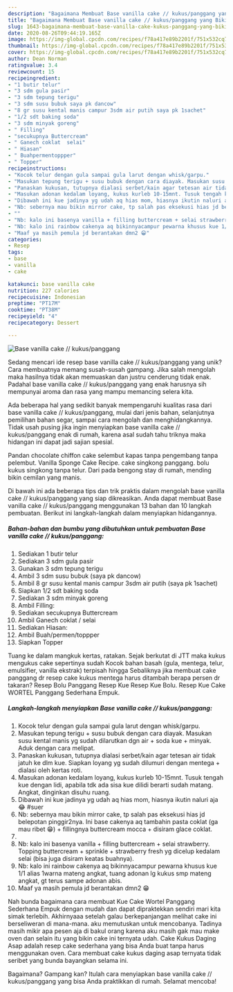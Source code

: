 ```yaml
---
description: "Bagaimana Membuat Base vanilla cake // kukus/panggang yang Bikin Ngiler"
title: "Bagaimana Membuat Base vanilla cake // kukus/panggang yang Bikin Ngiler"
slug: 1643-bagaimana-membuat-base-vanilla-cake-kukus-panggang-yang-bikin-ngiler
date: 2020-08-26T09:44:19.165Z
image: https://img-global.cpcdn.com/recipes/f78a417e89b2201f/751x532cq70/base-vanilla-cake-kukuspanggang-foto-resep-utama.jpg
thumbnail: https://img-global.cpcdn.com/recipes/f78a417e89b2201f/751x532cq70/base-vanilla-cake-kukuspanggang-foto-resep-utama.jpg
cover: https://img-global.cpcdn.com/recipes/f78a417e89b2201f/751x532cq70/base-vanilla-cake-kukuspanggang-foto-resep-utama.jpg
author: Dean Norman
ratingvalue: 3.4
reviewcount: 15
recipeingredient:
- "1 butir telur"
- "3 sdm gula pasir"
- "3 sdm tepung terigu"
- "3 sdm susu bubuk saya pk dancow"
- "8 gr susu kental manis campur 3sdm air putih saya pk 1sachet"
- "1/2 sdt baking soda"
- "3 sdm minyak goreng"
- " Filling"
- "secukupnya Buttercream"
- " Ganech coklat  selai"
- " Hiasan"
- " Buahpermentoppper"
- " Topper"
recipeinstructions:
- "Kocok telur dengan gula sampai gula larut dengan whisk/garpu."
- "Masukan tepung terigu + susu bubuk dengan cara diayak. Masukan susu kental manis yg sudah dilarutkan dgn air + soda kue + minyak. Aduk dengan cara melipat."
- "Panaskan kukusan, tutupnya dialasi serbet/kain agar tetesan air tidak jatuh ke dlm kue. Siapkan loyang yg sudah dilumuri dengan mentega + dialasi oleh kertas roti."
- "Masukan adonan kedalam loyang, kukus kurleb 10-15mnt. Tusuk tengah kue dengan lidi, apabila tdk ada sisa kue dilidi berarti sudah matang. Angkat, dinginkan disuhu ruang."
- "Dibawah ini kue jadinya yg udah aq hias mom, hiasnya ikutin naluri aja 😂 #suer"
- "Nb: sebernya mau bikin mirror cake, tp salah pas eksekusi hias jd belepotan pinggir2nya. Ini base cakenya aq tambahin pasta coklat (ga mau ribet 😁) + fillingnya buttercream mocca + disiram glace coklat."
- ""
- "Nb: kalo ini basenya vanilla + filling buttercream + selai strawberry. Topping buttercream + sprinkle + strawberry fresh yg dicelup kedalam selai (bisa juga disiram keatas buahnya)."
- "Nb: kalo ini rainbow cakenya aq bikinnyacampur pewarna khusus kue 1/1 alias 1warna mateng angkat, tuang adonan lg kukus smp mateng angkat, gt terus sampe adonan abis."
- "Maaf ya masih pemula jd berantakan dmn2 😁"
categories:
- Resep
tags:
- base
- vanilla
- cake

katakunci: base vanilla cake 
nutrition: 227 calories
recipecuisine: Indonesian
preptime: "PT17M"
cooktime: "PT38M"
recipeyield: "4"
recipecategory: Dessert

---
```



![Base vanilla cake // kukus/panggang](https://img-global.cpcdn.com/recipes/f78a417e89b2201f/751x532cq70/base-vanilla-cake-kukuspanggang-foto-resep-utama.jpg)

Sedang mencari ide resep base vanilla cake // kukus/panggang yang unik? Cara membuatnya memang susah-susah gampang. Jika salah mengolah maka hasilnya tidak akan memuaskan dan justru cenderung tidak enak. Padahal base vanilla cake // kukus/panggang yang enak harusnya sih mempunyai aroma dan rasa yang mampu memancing selera kita.

Ada beberapa hal yang sedikit banyak mempengaruhi kualitas rasa dari base vanilla cake // kukus/panggang, mulai dari jenis bahan, selanjutnya pemilihan bahan segar, sampai cara mengolah dan menghidangkannya. Tidak usah pusing jika ingin menyiapkan base vanilla cake // kukus/panggang enak di rumah, karena asal sudah tahu triknya maka hidangan ini dapat jadi sajian spesial.

Pandan chocolate chiffon cake selembut kapas tanpa pengembang tanpa pelembut. Vanilla Sponge Cake Recipe. cake singkong panggang. bolu kukus singkong tanpa telur. Dari pada bengong stay di rumah, mending bikin cemilan yang manis.


Di bawah ini ada beberapa tips dan trik praktis dalam mengolah base vanilla cake // kukus/panggang yang siap dikreasikan. Anda dapat membuat Base vanilla cake // kukus/panggang menggunakan 13 bahan dan 10 langkah pembuatan. Berikut ini langkah-langkah dalam menyiapkan hidangannya.

<!--inarticleads1-->

##### Bahan-bahan dan bumbu yang dibutuhkan untuk pembuatan Base vanilla cake // kukus/panggang:

1. Sediakan 1 butir telur
1. Sediakan 3 sdm gula pasir
1. Gunakan 3 sdm tepung terigu
1. Ambil 3 sdm susu bubuk (saya pk dancow)
1. Ambil 8 gr susu kental manis campur 3sdm air putih (saya pk 1sachet)
1. Siapkan 1/2 sdt baking soda
1. Sediakan 3 sdm minyak goreng
1. Ambil  Filling:
1. Sediakan secukupnya Buttercream
1. Ambil  Ganech coklat / selai
1. Sediakan  Hiasan:
1. Ambil  Buah/permen/toppper
1. Siapkan  Topper


Tuang ke dalam mangkuk kertas, ratakan. Sejak berkutat di JTT maka kukus mengukus cake sepertinya sudah Kocok bahan basah (gula, mentega, telur, emulsifier, vanilla ekstrak) terpisah hingga Sebaliknya jika membuat cake panggang dr resep cake kukus mentega harus ditambah berapa persen dr takaran? Resep Bolu Panggang Resep Kue Resep Kue Bolu. Resep Kue Cake WORTEL Panggang Sederhana Empuk. 

<!--inarticleads2-->

##### Langkah-langkah menyiapkan Base vanilla cake // kukus/panggang:

1. Kocok telur dengan gula sampai gula larut dengan whisk/garpu.
1. Masukan tepung terigu + susu bubuk dengan cara diayak. Masukan susu kental manis yg sudah dilarutkan dgn air + soda kue + minyak. Aduk dengan cara melipat.
1. Panaskan kukusan, tutupnya dialasi serbet/kain agar tetesan air tidak jatuh ke dlm kue. Siapkan loyang yg sudah dilumuri dengan mentega + dialasi oleh kertas roti.
1. Masukan adonan kedalam loyang, kukus kurleb 10-15mnt. Tusuk tengah kue dengan lidi, apabila tdk ada sisa kue dilidi berarti sudah matang. Angkat, dinginkan disuhu ruang.
1. Dibawah ini kue jadinya yg udah aq hias mom, hiasnya ikutin naluri aja 😂 #suer
1. Nb: sebernya mau bikin mirror cake, tp salah pas eksekusi hias jd belepotan pinggir2nya. Ini base cakenya aq tambahin pasta coklat (ga mau ribet 😁) + fillingnya buttercream mocca + disiram glace coklat.
1. 
1. Nb: kalo ini basenya vanilla + filling buttercream + selai strawberry. Topping buttercream + sprinkle + strawberry fresh yg dicelup kedalam selai (bisa juga disiram keatas buahnya).
1. Nb: kalo ini rainbow cakenya aq bikinnyacampur pewarna khusus kue 1/1 alias 1warna mateng angkat, tuang adonan lg kukus smp mateng angkat, gt terus sampe adonan abis.
1. Maaf ya masih pemula jd berantakan dmn2 😁


Nah bunda bagaimana cara membuat Kue Cake Wortel Panggang Sederhana Empuk dengan mudah dan dapat dipraktekkan sendiri mari kita simak terlebih. Akhirnyaaa setelah galau berkepanjangan melihat cake ini berseliweran di mana-mana. aku memutuskan untuk mencobanya. Tadinya masih mikir apa pesen aja di bakul orang karena aku masih gak mau make oven dan selain itu yang bikin cake ini ternyata udah. Cake Kukus Daging Asap adalah resep cake sederhana yang bisa Anda buat tanpa harus menggunakan oven. Cara membuat cake kukus daging asap ternyata tidak seribet yang bunda bayangkan selama ini. 

Bagaimana? Gampang kan? Itulah cara menyiapkan base vanilla cake // kukus/panggang yang bisa Anda praktikkan di rumah. Selamat mencoba!
